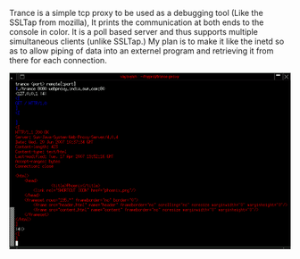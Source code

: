 Trance is a simple tcp proxy to be used as a debugging tool (Like the SSLTap from mozilla), It prints the communication at both ends to the console in color. It is a poll based server and thus supports multiple simultaneous clients (unlike SSLTap.) My plan is to make it like the inetd so as to allow piping of data into an externel program and retrieving it from there for each connection.

![Screenshot](eg.png)
